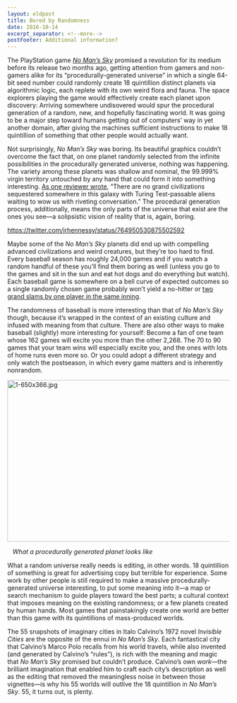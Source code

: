 ```yaml
---
layout: oldpost
title: Bored by Randomness
date: 2016-10-14
excerpt_separator: <!--more-->
postFooter: Additional information?
---
```


The PlayStation game <em><a href="https://en.wikipedia.org/wiki/No_Man%27s_Sky">No Man’s Sky</a></em> promised a revolution for its medium before its release two months ago, getting attention from gamers and non-gamers alike for its “procedurally-generated universe” in which a single 64-bit seed number could randomly create 18 quintillion distinct planets via algorithmic logic, each replete with its own weird flora and fauna. The space explorers playing the game would effectively create each planet upon discovery: Arriving somewhere undisovered would spur the procedural generation of a random, new, and hopefully fascinating world. It was going to be a major step toward humans getting out of computers’ way in yet another domain, after giving the machines sufficient instructions to make 18 quintillion of something that other people would actually want.

Not surprisingly, <em>No Man’s Sky</em> was boring. Its beautiful graphics couldn’t overcome the fact that, on one planet randomly selected from the infinite possibilities in the procedurally generated universe, nothing was happening. The variety among these planets was shallow and nominal, the 99.999% virgin territory untouched by any hand that could form it into something interesting. <a href="http://time.com/4444324/no-mans-sky-review/">As one reviewer wrote</a>, “There are no grand civilizations sequestered somewhere in this galaxy with Turing Test-passable aliens waiting to wow us with riveting conversation.” The procedural generation process, additionally, means the only parts of the universe that exist are the ones you see—a solipsistic vision of reality that is, again, boring.

https://twitter.com/jrhennessy/status/764950530875502592

Maybe some of the <em>No Man’s Sky</em> planets did end up with compelling advanced civilizations and weird creatures, but they’re too hard to find. Every baseball season has roughly 24,000 games and if you watch a random handful of these you’ll find them boring as well (unless you go to the games and sit in the sun and eat hot dogs and do everything but watch). Each baseball game is somewhere on a bell curve of expected outcomes so a single randomly chosen game probably won’t yield a no-hitter or <a href="https://en.wikipedia.org/wiki/Fernando_Tat%C3%ADs">two grand slams by one player in the same inning</a>.

The randomness of baseball is more interesting than that of <em>No Man’s Sky</em> though, because it’s wrapped in the context of an existing culture and infused with meaning from that culture. There are also other ways to make baseball (slightly) more interesting for yourself: Become a fan of one team whose 162 games will excite you more than the other 2,268. The 70 to 90 games that your team wins will especially excite you, and the ones with lots of home runs even more so. Or you could adopt a different strategy and only watch the postseason, in which every game matters and is inherently nonrandom.
<p style="text-align:left;"><img class=" size-full wp-image-1309 aligncenter" src="https://kneelingbus.files.wordpress.com/2016/10/1-650x366.jpg" alt="1-650x366.jpg" width="650" height="366" /></p>
<em>   What a procedurally generated planet looks like</em>

What a random universe really needs is editing, in other words. 18 quintillion of something is great for advertising copy but terrible for experience. Some work by other people is still required to make a massive procedurally-generated universe interesting, to put some meaning into it—a map or search mechanism to guide players toward the best parts; a cultural context that imposes meaning on the existing randomness; or a few planets created by human hands. Most games that painstakingly create one world are better than this game with its quintillions of mass-produced worlds.

The 55 snapshots of imaginary cities in Italo Calvino’s 1972 novel <em>Invisible Cities</em> are the opposite of the ennui in <em>No Man’s Sky</em>. Each fantastical city that Calvino’s Marco Polo recalls from his world travels, while also invented (and generated by Calvino’s “rules”), is rich with the meaning and magic that <em>No Man’s Sky </em>promised but couldn’t produce. Calvino’s own <em>work</em>—the brilliant imagination that enabled him to craft each city’s description as well as the editing that removed the meaningless noise in between those vignettes—is why his 55 worlds will outlive the 18 quintillion in <em>No Man’s Sky</em>. 55, it turns out, is plenty.